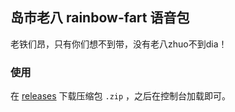 ## 岛市老八 rainbow-fart 语音包

老铁们昂，只有你们想不到带，没有老八zhuo不到dia！

### 使用
在 [releases](https://github.com/fz6m/laoba-rainbow-fart/releases) 下载压缩包 `.zip` ，之后在控制台加载即可。

